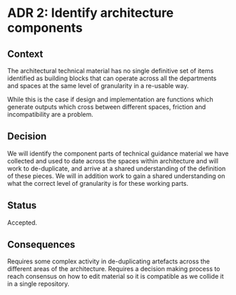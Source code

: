 # ADR 2: Identify architecture components

## Context

The architectural technical material has no single definitive set of items identified as building blocks that can operate across all the departments and spaces at the same level of granularity in a re-usable way.

While this is the case if design and implementation are functions which generate outputs which cross between different spaces, friction and incompatibility are a problem.

## Decision

We will identify the component parts of technical guidance material we have collected and used to date across the spaces within architecture and will work to de-duplicate, and arrive at a shared understanding of the definition of these pieces.  We will in addition work to gain a shared understanding on what the correct level of granularity is for these working parts.

## Status

Accepted.

## Consequences

Requires some complex activity in de-duplicating artefacts across the different areas of the architecture.  Requires a decision making process to reach consensus on how to edit material so it is compatible as we collide it in a single repository.
